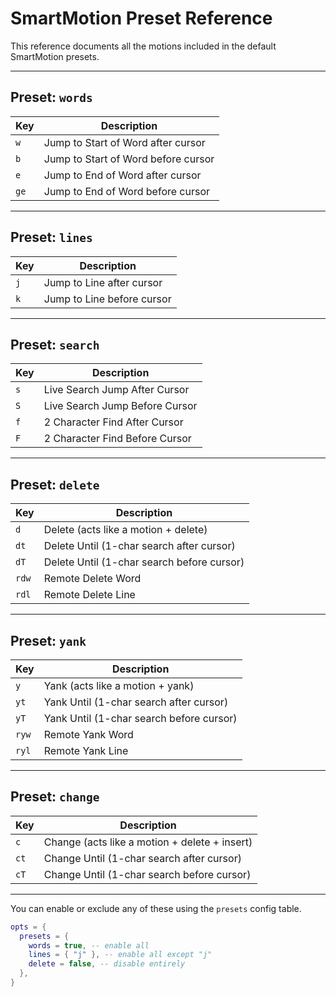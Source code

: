 # SmartMotion Preset Reference

This reference documents all the motions included in the default SmartMotion presets.

---

## Preset: `words`

| Key  | Description                         |
| ---- | ----------------------------------- |
| `w`  | Jump to Start of Word after cursor  |
| `b`  | Jump to Start of Word before cursor |
| `e`  | Jump to End of Word after cursor    |
| `ge` | Jump to End of Word before cursor   |

---

## Preset: `lines`

| Key | Description                |
| --- | -------------------------- |
| `j` | Jump to Line after cursor  |
| `k` | Jump to Line before cursor |

---

## Preset: `search`

| Key | Description                    |
| --- | ------------------------------ |
| `s` | Live Search Jump After Cursor  |
| `S` | Live Search Jump Before Cursor |
| `f` | 2 Character Find After Cursor  |
| `F` | 2 Character Find Before Cursor |

---

## Preset: `delete`

| Key   | Description                                |
| ----- | ------------------------------------------ |
| `d`   | Delete (acts like a motion + delete)       |
| `dt`  | Delete Until (1-char search after cursor)  |
| `dT`  | Delete Until (1-char search before cursor) |
| `rdw` | Remote Delete Word                         |
| `rdl` | Remote Delete Line                         |

---

## Preset: `yank`

| Key   | Description                              |
| ----- | ---------------------------------------- |
| `y`   | Yank (acts like a motion + yank)         |
| `yt`  | Yank Until (1-char search after cursor)  |
| `yT`  | Yank Until (1-char search before cursor) |
| `ryw` | Remote Yank Word                         |
| `ryl` | Remote Yank Line                         |

---

## Preset: `change`

| Key  | Description                                   |
| ---- | --------------------------------------------- |
| `c`  | Change (acts like a motion + delete + insert) |
| `ct` | Change Until (1-char search after cursor)     |
| `cT` | Change Until (1-char search before cursor)    |

---

You can enable or exclude any of these using the `presets` config table.

```lua
opts = {
  presets = {
    words = true, -- enable all
    lines = { "j" }, -- enable all except "j"
    delete = false, -- disable entirely
  },
}
```
